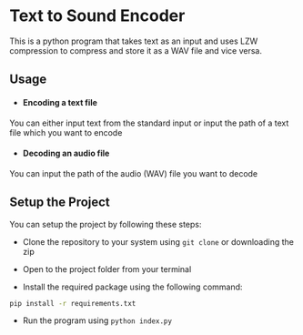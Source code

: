 # Text to Sound Encoder

This is a python program that takes text as an input and uses LZW compression
to compress and store it as a WAV file and vice versa.

## Usage

- #### Encoding a text file

You can either input text from the standard input or input the path
of a text file which you want to encode

- #### Decoding an audio file

You can input the path of the audio (WAV) file you want to decode

## Setup the Project

You can setup the project by following these steps:

- Clone the repository to your system using `git clone` or downloading the zip
 
- Open to the project folder from your terminal

- Install the required package using the following command:

```sh
pip install -r requirements.txt
```

- Run the program using `python index.py`